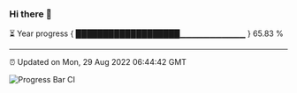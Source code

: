 ### Hi there 👋

⏳ Year progress { ███████████████████▁▁▁▁▁▁▁▁▁▁▁ } 65.83 %

---

⏰ Updated on Mon, 29 Aug 2022 06:44:42 GMT

![Progress Bar CI](https://github.com/liununu/liununu/workflows/Progress%20Bar%20CI/badge.svg)
